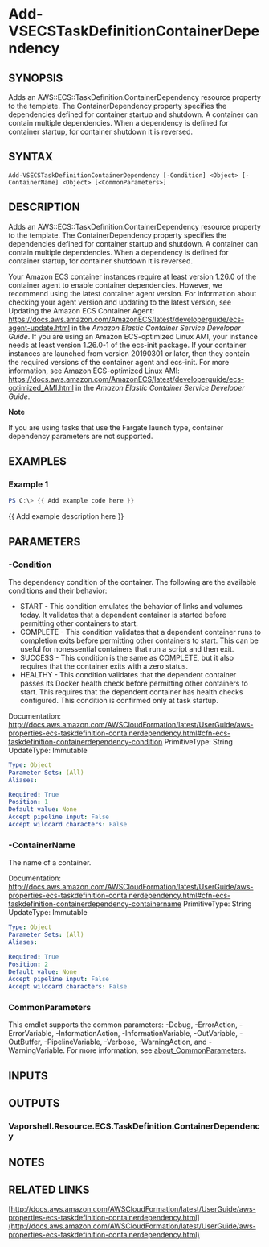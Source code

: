 # Add-VSECSTaskDefinitionContainerDependency

## SYNOPSIS
Adds an AWS::ECS::TaskDefinition.ContainerDependency resource property to the template.
The ContainerDependency property specifies the dependencies defined for container startup and shutdown.
A container can contain multiple dependencies.
When a dependency is defined for container startup, for container shutdown it is reversed.

## SYNTAX

```
Add-VSECSTaskDefinitionContainerDependency [-Condition] <Object> [-ContainerName] <Object> [<CommonParameters>]
```

## DESCRIPTION
Adds an AWS::ECS::TaskDefinition.ContainerDependency resource property to the template.
The ContainerDependency property specifies the dependencies defined for container startup and shutdown.
A container can contain multiple dependencies.
When a dependency is defined for container startup, for container shutdown it is reversed.

Your Amazon ECS container instances require at least version 1.26.0 of the container agent to enable container dependencies.
However, we recommend using the latest container agent version.
For information about checking your agent version and updating to the latest version, see Updating the Amazon ECS Container Agent: https://docs.aws.amazon.com/AmazonECS/latest/developerguide/ecs-agent-update.html in the *Amazon Elastic Container Service Developer Guide*.
If you are using an Amazon ECS-optimized Linux AMI, your instance needs at least version 1.26.0-1 of the ecs-init package.
If your container instances are launched from version 20190301 or later, then they contain the required versions of the container agent and ecs-init.
For more information, see Amazon ECS-optimized Linux AMI: https://docs.aws.amazon.com/AmazonECS/latest/developerguide/ecs-optimized_AMI.html in the *Amazon Elastic Container Service Developer Guide*.

**Note**

If you are using tasks that use the Fargate launch type, container dependency parameters are not supported.

## EXAMPLES

### Example 1
```powershell
PS C:\> {{ Add example code here }}
```

{{ Add example description here }}

## PARAMETERS

### -Condition
The dependency condition of the container.
The following are the available conditions and their behavior:
+  START - This condition emulates the behavior of links and volumes today.
It validates that a dependent container is started before permitting other containers to start.
+  COMPLETE - This condition validates that a dependent container runs to completion exits before permitting other containers to start.
This can be useful for nonessential containers that run a script and then exit.
+  SUCCESS - This condition is the same as COMPLETE, but it also requires that the container exits with a zero status.
+  HEALTHY - This condition validates that the dependent container passes its Docker health check before permitting other containers to start.
This requires that the dependent container has health checks configured.
This condition is confirmed only at task startup.

Documentation: http://docs.aws.amazon.com/AWSCloudFormation/latest/UserGuide/aws-properties-ecs-taskdefinition-containerdependency.html#cfn-ecs-taskdefinition-containerdependency-condition
PrimitiveType: String
UpdateType: Immutable

```yaml
Type: Object
Parameter Sets: (All)
Aliases:

Required: True
Position: 1
Default value: None
Accept pipeline input: False
Accept wildcard characters: False
```

### -ContainerName
The name of a container.

Documentation: http://docs.aws.amazon.com/AWSCloudFormation/latest/UserGuide/aws-properties-ecs-taskdefinition-containerdependency.html#cfn-ecs-taskdefinition-containerdependency-containername
PrimitiveType: String
UpdateType: Immutable

```yaml
Type: Object
Parameter Sets: (All)
Aliases:

Required: True
Position: 2
Default value: None
Accept pipeline input: False
Accept wildcard characters: False
```

### CommonParameters
This cmdlet supports the common parameters: -Debug, -ErrorAction, -ErrorVariable, -InformationAction, -InformationVariable, -OutVariable, -OutBuffer, -PipelineVariable, -Verbose, -WarningAction, and -WarningVariable. For more information, see [about_CommonParameters](http://go.microsoft.com/fwlink/?LinkID=113216).

## INPUTS

## OUTPUTS

### Vaporshell.Resource.ECS.TaskDefinition.ContainerDependency
## NOTES

## RELATED LINKS

[http://docs.aws.amazon.com/AWSCloudFormation/latest/UserGuide/aws-properties-ecs-taskdefinition-containerdependency.html](http://docs.aws.amazon.com/AWSCloudFormation/latest/UserGuide/aws-properties-ecs-taskdefinition-containerdependency.html)

